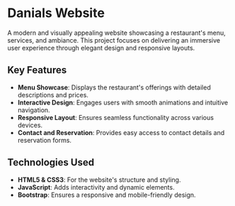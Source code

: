 # Danials Website

A modern and visually appealing website showcasing a restaurant's menu, services, and ambiance. This project focuses on delivering an immersive user experience through elegant design and responsive layouts.

## Key Features

- **Menu Showcase**: Displays the restaurant's offerings with detailed descriptions and prices.
- **Interactive Design**: Engages users with smooth animations and intuitive navigation.
- **Responsive Layout**: Ensures seamless functionality across various devices.
- **Contact and Reservation**: Provides easy access to contact details and reservation forms.

## Technologies Used

- **HTML5 & CSS3**: For the website's structure and styling.
- **JavaScript**: Adds interactivity and dynamic elements.
- **Bootstrap**: Ensures a responsive and mobile-friendly design.

